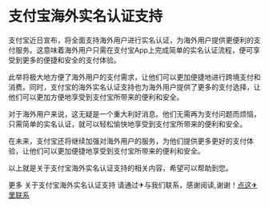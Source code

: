 # 支付宝海外实名认证支持

支付宝近日宣布，将全面支持海外用户进行实名认证，为海外用户提供更便利的支付服务。这意味着海外用户只需在支付宝App上完成简单的实名认证流程，便可享受到更多的便捷和安全的支付体验。

此举将极大地方便了海外用户的支付需求，让他们可以更加便捷地进行跨境支付和消费。同时，支付宝的海外实名认证支持也为海外用户提供了更多的支付选择，让他们可以更加方便地享受到支付宝所带来的便利和安全。

对于海外用户来说，这无疑是一个重大利好消息。他们无需再为支付问题而烦恼，只需简单的实名认证，就可以轻松愉快地享受到支付宝所带来的便利和安全。

在未来，支付宝还将继续加强对海外用户的服务，为他们提供更多更好的支付体验，让他们可以更加便捷地享受到支付宝所带来的便利和安全。

以上就是关于支付宝海外实名认证支持的相关内容，希望可以帮助到您。

更多 关于支付宝海外实名认证支持 请通过✈与我们联系，感谢阅读,谢谢！[点这✈里联系](https://abc.k02.cc)